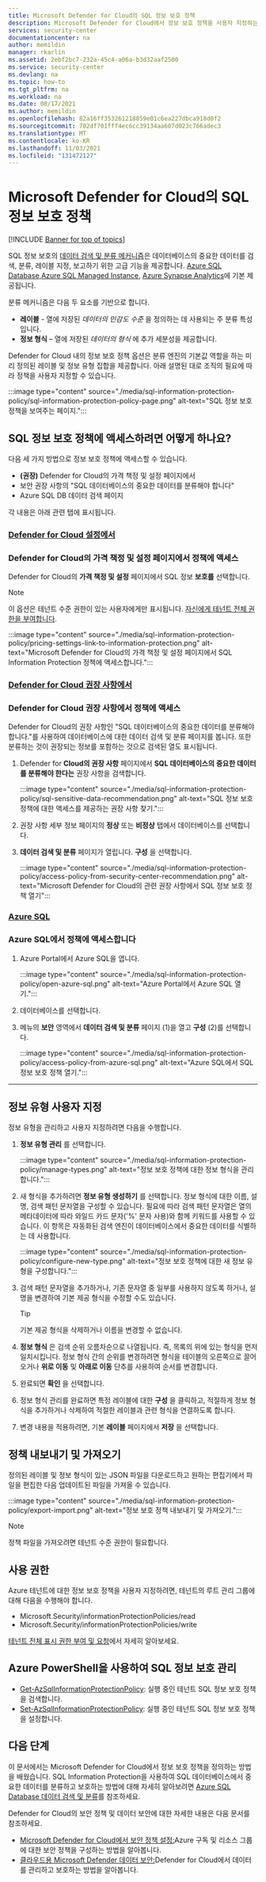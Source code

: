 ```yaml
---
title: Microsoft Defender for Cloud의 SQL 정보 보호 정책
description: Microsoft Defender for Cloud에서 정보 보호 정책을 사용자 지정하는 방법을 알아봅니다.
services: security-center
documentationcenter: na
author: memildin
manager: rkarlin
ms.assetid: 2ebf2bc7-232a-45c4-a06a-b3d32aaf2500
ms.service: security-center
ms.devlang: na
ms.topic: how-to
ms.tgt_pltfrm: na
ms.workload: na
ms.date: 08/17/2021
ms.author: memildin
ms.openlocfilehash: 82a16ff353261218859e01c6ea227dbca918d0f2
ms.sourcegitcommit: 702df701fff4ec6cc39134aa607d023c766adec3
ms.translationtype: MT
ms.contentlocale: ko-KR
ms.lasthandoff: 11/03/2021
ms.locfileid: "131472127"
---
```

# <a name="sql-information-protection-policy-in-microsoft-defender-for-cloud"></a>Microsoft Defender for Cloud의 SQL 정보 보호 정책

[!INCLUDE [Banner for top of topics](./includes/banner.md)]

SQL 정보 보호의 [데이터 검색 및 분류 메커니즘](../azure-sql/database/data-discovery-and-classification-overview.md)은 데이터베이스의 중요한 데이터를 검색, 분류, 레이블 지정, 보고하기 위한 고급 기능을 제공합니다. [Azure SQL Database,](../azure-sql/database/sql-database-paas-overview.md)[Azure SQL Managed Instance](../azure-sql/managed-instance/sql-managed-instance-paas-overview.md), [Azure Synapse Analytics](../synapse-analytics/sql-data-warehouse/sql-data-warehouse-overview-what-is.md)에 기본 제공됩니다.

분류 메커니즘은 다음 두 요소를 기반으로 합니다.

- **레이블** - 열에 저장된 *데이터의 민감도 수준* 을 정의하는 데 사용되는 주 분류 특성입니다. 
- **정보 형식** – 열에 저장된 *데이터의 형식* 에 추가 세분성을 제공합니다.

Defender for Cloud 내의 정보 보호 정책 옵션은 분류 엔진의 기본값 역할을 하는 미리 정의된 레이블 및 정보 유형 집합을 제공합니다. 아래 설명된 대로 조직의 필요에 따라 정책을 사용자 지정할 수 있습니다.

:::image type="content" source="./media/sql-information-protection-policy/sql-information-protection-policy-page.png" alt-text="SQL 정보 보호 정책을 보여주는 페이지.":::
 



## <a name="how-do-i-access-the-sql-information-protection-policy"></a>SQL 정보 보호 정책에 액세스하려면 어떻게 하나요?

다음 세 가지 방법으로 정보 보호 정책에 액세스할 수 있습니다.

- **(권장)** Defender for Cloud의 가격 책정 및 설정 페이지에서
- 보안 권장 사항의 "SQL 데이터베이스의 중요한 데이터를 분류해야 합니다"
- Azure SQL DB 데이터 검색 페이지

각 내용은 아래 관련 탭에 표시됩니다.



### <a name="from-defender-for-clouds-settings"></a>[**Defender for Cloud 설정에서**](#tab/sqlip-tenant)

### <a name="access-the-policy-from-defender-for-clouds-pricing-and-settings-page"></a>Defender for Cloud의 가격 책정 및 설정 페이지에서 정책에 액세스 <a name="sqlip-tenant"></a>

Defender for Cloud의 **가격 책정 및 설정** 페이지에서 SQL 정보 **보호를** 선택합니다.

> [!NOTE]
> 이 옵션은 테넌트 수준 권한이 있는 사용자에게만 표시됩니다. [자신에게 테넌트 전체 권한을 부여합니다](tenant-wide-permissions-management.md#grant-tenant-wide-permissions-to-yourself).

:::image type="content" source="./media/sql-information-protection-policy/pricing-settings-link-to-information-protection.png" alt-text="Microsoft Defender for Cloud의 가격 책정 및 설정 페이지에서 SQL Information Protection 정책에 액세스합니다.":::



### <a name="from-defender-for-clouds-recommendation"></a>[**Defender for Cloud 권장 사항에서**](#tab/sqlip-db)

### <a name="access-the-policy-from-the-defender-for-cloud-recommendation"></a>Defender for Cloud 권장 사항에서 정책에 액세스 <a name="sqlip-db"></a>

Defender for Cloud의 권장 사항인 "SQL 데이터베이스의 중요한 데이터를 분류해야 합니다."를 사용하여 데이터베이스에 대한 데이터 검색 및 분류 페이지를 봅니다. 또한 분류하는 것이 권장되는 정보를 포함하는 것으로 검색된 열도 표시됩니다.

1. Defender for **Cloud의 권장 사항** 페이지에서 **SQL 데이터베이스의 중요한 데이터를 분류해야 한다는** 권장 사항을 검색합니다.

    :::image type="content" source="./media/sql-information-protection-policy/sql-sensitive-data-recommendation.png" alt-text="SQL 정보 보호 정책에 대한 액세스를 제공하는 권장 사항 찾기.":::

1. 권장 사항 세부 정보 페이지의 **정상** 또는 **비정상** 탭에서 데이터베이스를 선택합니다.

1. **데이터 검색 및 분류** 페이지가 열립니다. **구성** 을 선택합니다.

    :::image type="content" source="./media/sql-information-protection-policy/access-policy-from-security-center-recommendation.png" alt-text="Microsoft Defender for Cloud의 관련 권장 사항에서 SQL 정보 보호 정책 열기":::



### <a name="from-azure-sql"></a>[**Azure SQL**](#tab/sqlip-azuresql)

### <a name="access-the-policy-from-azure-sql"></a>Azure SQL에서 정책에 액세스합니다<a name="sqlip-azuresql"></a>

1. Azure Portal에서 Azure SQL을 엽니다.

    :::image type="content" source="./media/sql-information-protection-policy/open-azure-sql.png" alt-text="Azure Portal에서 Azure SQL 열기.":::

1. 데이터베이스를 선택합니다.

1. 메뉴의 **보안** 영역에서 **데이터 검색 및 분류** 페이지 (1)을 열고 **구성** (2)를 선택합니다.

    :::image type="content" source="./media/sql-information-protection-policy/access-policy-from-azure-sql.png" alt-text="Azure SQL에서 SQL 정보 보호 정책 열기.":::

--- 


## <a name="customize-your-information-types"></a>정보 유형 사용자 지정

정보 유형을 관리하고 사용자 지정하려면 다음을 수행합니다.

1. **정보 유형 관리** 를 선택합니다.

    :::image type="content" source="./media/sql-information-protection-policy/manage-types.png" alt-text="정보 보호 정책에 대한 정보 형식을 관리합니다.":::

1. 새 형식을 추가하려면 **정보 유형 생성하기** 를 선택합니다. 정보 형식에 대한 이름, 설명, 검색 패턴 문자열을 구성할 수 있습니다. 필요에 따라 검색 패턴 문자열은 열의 메타데이터에 따라 와일드 카드 문자('%' 문자 사용)와 함께 키워드를 사용할 수 있습니다. 이 항목은 자동화된 검색 엔진이 데이터베이스에서 중요한 데이터를 식별하는 데 사용합니다.
 
    :::image type="content" source="./media/sql-information-protection-policy/configure-new-type.png" alt-text="정보 보호 정책에 대한 새 정보 유형을 구성합니다.":::

1. 검색 패턴 문자열을 추가하거나, 기존 문자열 중 일부를 사용하지 않도록 하거나, 설명을 변경하여 기본 제공 형식을 수정할 수도 있습니다. 

    > [!TIP]
    > 기본 제공 형식을 삭제하거나 이름을 변경할 수 없습니다. 

1. **정보 형식** 은 검색 순위 오름차순으로 나열됩니다. 즉, 목록의 위에 있는 형식을 먼저 일치시킵니다. 정보 형식 간의 순위를 변경하려면 형식을 테이블의 오른쪽으로 끌어오거나 **위로 이동** 및 **아래로 이동** 단추를 사용하여 순서를 변경합니다. 

1. 완료되면 **확인** 을 선택합니다.

1. 정보 형식 관리를 완료하면 특정 레이블에 대한 **구성** 을 클릭하고, 적절하게 정보 형식을 추가하거나 삭제하여 적절한 레이블과 관련 형식을 연결하도록 합니다.

1. 변경 내용을 적용하려면, 기본 **레이블** 페이지에서 **저장** 을 선택합니다.
 

## <a name="exporting-and-importing-a-policy"></a>정책 내보내기 및 가져오기

정의된 레이블 및 정보 형식이 있는 JSON 파일을 다운로드하고 원하는 편집기에서 파일을 편집한 다음 업데이트된 파일을 가져올 수 있습니다. 

:::image type="content" source="./media/sql-information-protection-policy/export-import.png" alt-text="정보 보호 정책 내보내기 및 가져오기.":::

> [!NOTE]
> 정책 파일을 가져오려면 테넌트 수준 권한이 필요합니다. 


## <a name="permissions"></a>사용 권한

Azure 테넌트에 대한 정보 보호 정책을 사용자 지정하려면, 테넌트의 루트 관리 그룹에 대해 다음을 수행해야 합니다.
  - Microsoft.Security/informationProtectionPolicies/read
  - Microsoft.Security/informationProtectionPolicies/write 

[테넌트 전체 표시 권한 부여 및 요청](tenant-wide-permissions-management.md)에서 자세히 알아보세요.

## <a name="manage-sql-information-protection-using-azure-powershell"></a>Azure PowerShell을 사용하여 SQL 정보 보호 관리

- [Get-AzSqlInformationProtectionPolicy](/powershell/module/az.security/get-azsqlinformationprotectionpolicy): 실행 중인 테넌트 SQL 정보 보호 정책을 검색합니다.
- [Set-AzSqlInformationProtectionPolicy](/powershell/module/az.security/set-azsqlinformationprotectionpolicy): 실행 중인 테넌트 SQL 정보 보호 정책을 설정합니다.
 

## <a name="next-steps"></a>다음 단계
 
이 문서에서는 Microsoft Defender for Cloud에서 정보 보호 정책을 정의하는 방법을 배웠습니다. SQL Information Protection을 사용하여 SQL 데이터베이스에서 중요한 데이터를 분류하고 보호하는 방법에 대해 자세히 알아보려면 [Azure SQL Database 데이터 검색 및 분류](../azure-sql/database/data-discovery-and-classification-overview.md)를 참조하세요.

Defender for Cloud의 보안 정책 및 데이터 보안에 대한 자세한 내용은 다음 문서를 참조하세요.
 
- [Microsoft Defender for Cloud에서 보안 정책 설정:](tutorial-security-policy.md)Azure 구독 및 리소스 그룹에 대한 보안 정책을 구성하는 방법을 알아봅니다.
- [클라우드용 Microsoft Defender 데이터 보안:](data-security.md)Defender for Cloud에서 데이터를 관리하고 보호하는 방법을 알아봅니다.
